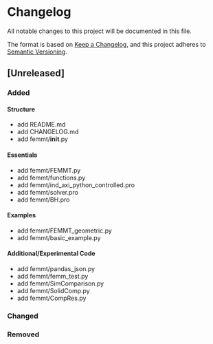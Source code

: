 # Changelog
All notable changes to this project will be documented in this file.

The format is based on [Keep a Changelog](https://keepachangelog.com/en/1.0.0/),
and this project adheres to [Semantic Versioning](https://semver.org/spec/v2.0.0.html).

## [Unreleased]
### Added
#### Structure
- add README.md
- add CHANGELOG.md
- add femmt/__init__.py

#### Essentials
- add femmt/FEMMT.py
- add femmt/functions.py
- add femmt/ind_axi_python_controlled.pro
- add femmt/solver.pro
- add femmt/BH.pro

#### Examples
- add femmt/FEMMT_geometric.py
- add femmt/basic_example.py

#### Additional/Experimental Code
- add femmt/pandas_json.py
- add femmt/femm_test.py
- add femmt/SimComparison.py
- add femmt/SolidComp.py
- add femmt/CompRes.py





### Changed


### Removed


